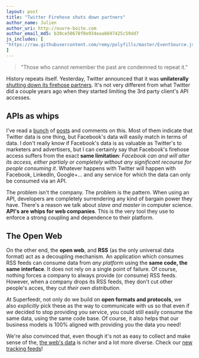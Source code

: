 ```yaml
---
layout: post
title: "Twitter Firehose shuts down partners"
author_name: Julien
author_uri: http://ouvre-boite.com
author_email_md5: b30ce50678f0e934eaa6697425c59dd7
js_includes: [
"https://raw.githubusercontent.com/remy/polyfills/master/EventSource.js"
]
---
```


> "Those who cannot remember the past are condemned to repeat it." 

History repeats itself. Yesterday, Twitter announced that it was **unilaterally** [shutting down its firehose partners](https://blog.gnip.com/twitter-data-ecosystem/). It's not very different from what Twitter did a couple years ago when they started limiting the 3rd party client's API accesses.

## APIs as whips

I've read a [bunch](http://techcrunch.com/2015/04/11/twitter-cuts-off-datasift-to-step-up-its-own-b2b-big-data-analytics-business/#.asuw5f:tGBc) of [posts](http://blog.datasift.com/2015/04/11/twitter-ends-its-partnership-with-datasift-firehose-access-expires-on-august-13-2015/) and comments on this. Most of them indicate that Twitter data is one thing, but Facebook's data will easily match in terms of data. I don't really know if Facebook's data is as valuable as Twitter's to marketers and advertisers, but I can certainly say that Facebook's firehose access suffers from the exact **same limitation**: *Facebook can and will alter its access, either partialy or completely without any significant recourse for people consuming it*. Whatever happens with Twitter will happen with Facebook, LinkedIn, Google+... and any service for which the data can only be consumed via an API.

The problem isn't the company. The problem is the pattern. When using an API, developers are completely surrendering any kind of bargain power they have. There's a reason we talk about *slave and master* in computer science. **API's are whips for web companies**. This is the very tool they use to enforce a strong coupling and dependence to their platform.

## The Open Web

On the other end, the **open web**, and **RSS** (as the only universal data format) act as a decoupling mechanism. An application which consumes RSS feeds can consume data from *any platform* using the **same code, the same interface**. It does not rely on a single point of failure.
Of course, nothing forces a company to always provide (or consume) RSS feeds. However, when a company drops its RSS feeds, they don't cut other people's acces, they cut *their own distribution*. 

At Superfeedr, not only do we build on **open formats and protocols**, we also *explicitly* pick these as the way to communicate with us so that even if *we* decided to stop providing you service, you could still easily consume the same data, using the same code base. Of course, it also helps that our business models is 100% aligned with providing you the data you need!

We're also convinced that, even though it's not as easy to collect and make sense of the, [the web's data](https://superfeedr.com/tracker) is richer and a lot more diverse. Check our [new tracking feeds](http://blog.superfeedr.com/tracking-feeds/)!







